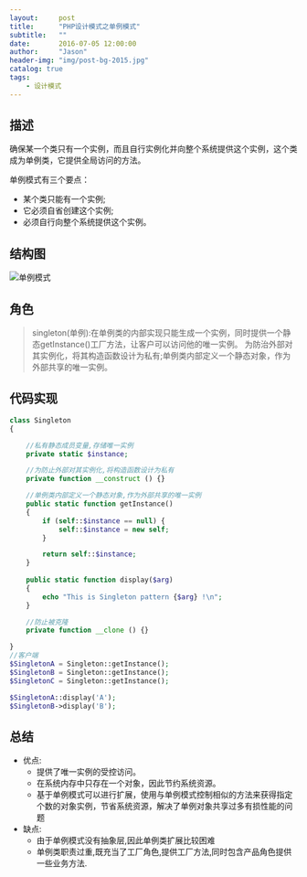 ```yaml
---
layout:     post
title:      "PHP设计模式之单例模式"
subtitle:   ""
date:       2016-07-05 12:00:00
author:     "Jason"
header-img: "img/post-bg-2015.jpg"
catalog: true
tags:
    - 设计模式
---
```


## 描述
确保某一个类只有一个实例，而且自行实例化并向整个系统提供这个实例，这个类成为单例类，它提供全局访问的方法。

单例模式有三个要点：

*	某个类只能有一个实例; 
*	它必须自省创建这个实例; 
*	必须自行向整个系统提供这个实例。

## 结构图
![单例模式](http://7xtw1r.com1.z0.glb.clouddn.com/1333305124_9327.gif)

## 角色

> singleton(单例):在单例类的内部实现只能生成一个实例，同时提供一个静态getInstance()工厂方法，让客户可以访问他的唯一实例。
	为防治外部对其实例化，将其构造函数设计为私有;单例类内部定义一个静态对象，作为外部共享的唯一实例。

## 代码实现

```PHP
class Singleton 
{

    //私有静态成员变量,存储唯一实例
    private static $instance;

    //为防止外部对其实例化,将构造函数设计为私有
    private function __construct () {}

    //单例类内部定义一个静态对象,作为外部共享的唯一实例
    public static function getInstance() 
    {
        if (self::$instance == null) {
            self::$instance = new self;
        }

        return self::$instance;
    }
    
    public static function display($arg) 
    {
        echo "This is Singleton pattern {$arg} !\n";
    }

    //防止被克隆
    private function __clone () {}

}
//客户端
$SingletonA = Singleton::getInstance();
$SingletonB = Singleton::getInstance();
$SingletonC = Singleton::getInstance();

$SingletonA::display('A');
$SingletonB->display('B');

```

## 总结
 * 优点:
    * 提供了唯一实例的受控访问。
    * 在系统内存中只存在一个对象，因此节约系统资源。
    * 基于单例模式可以进行扩展，使用与单例模式控制相似的方法来获得指定个数的对象实例，节省系统资源，解决了单例对象共享过多有损性能的问题
 * 缺点:
    * 由于单例模式没有抽象层,因此单例类扩展比较困难
    * 单例类职责过重,既充当了工厂角色,提供工厂方法,同时包含产品角色提供一些业务方法.

